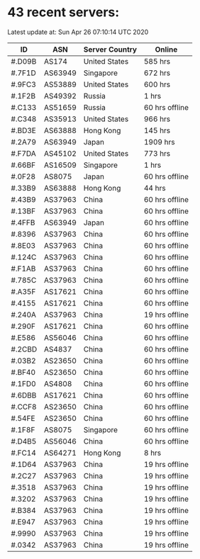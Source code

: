 # 43 recent servers:

Latest update at: Sun Apr 26 07:10:14 UTC 2020

| ID | ASN | Server Country | Online |
| -- | --- | -------------- | ------ |
| #.D09B | AS174 | United States | 585 hrs |
| #.7F1D | AS63949 | Singapore | 672 hrs |
| #.9FC3 | AS53889 | United States | 600 hrs |
| #.1F2B | AS49392 | Russia | 1 hrs |
| #.C133 | AS51659 | Russia | 60 hrs offline |
| #.C348 | AS35913 | United States | 966 hrs |
| #.BD3E | AS63888 | Hong Kong | 145 hrs |
| #.2A79 | AS63949 | Japan | 1909 hrs |
| #.F7DA | AS45102 | United States | 773 hrs |
| #.66BF | AS16509 | Singapore | 1 hrs |
| #.0F28 | AS8075 | Japan | 60 hrs offline |
| #.33B9 | AS63888 | Hong Kong | 44 hrs |
| #.43B9 | AS37963 | China | 60 hrs offline |
| #.13BF | AS37963 | China | 60 hrs offline |
| #.4FFB | AS63949 | Japan | 60 hrs offline |
| #.8396 | AS37963 | China | 60 hrs offline |
| #.8E03 | AS37963 | China | 60 hrs offline |
| #.124C | AS37963 | China | 60 hrs offline |
| #.F1AB | AS37963 | China | 60 hrs offline |
| #.785C | AS37963 | China | 60 hrs offline |
| #.A35F | AS17621 | China | 60 hrs offline |
| #.4155 | AS17621 | China | 60 hrs offline |
| #.240A | AS37963 | China | 19 hrs offline |
| #.290F | AS17621 | China | 60 hrs offline |
| #.E586 | AS56046 | China | 60 hrs offline |
| #.2CBD | AS4837 | China | 60 hrs offline |
| #.03B2 | AS23650 | China | 60 hrs offline |
| #.BF40 | AS23650 | China | 60 hrs offline |
| #.1FD0 | AS4808 | China | 60 hrs offline |
| #.6DBB | AS17621 | China | 60 hrs offline |
| #.CCF8 | AS23650 | China | 60 hrs offline |
| #.54FE | AS23650 | China | 60 hrs offline |
| #.1F8F | AS8075 | Singapore | 60 hrs offline |
| #.D4B5 | AS56046 | China | 60 hrs offline |
| #.FC14 | AS64271 | Hong Kong | 8 hrs |
| #.1D64 | AS37963 | China | 19 hrs offline |
| #.2C27 | AS37963 | China | 19 hrs offline |
| #.3518 | AS37963 | China | 19 hrs offline |
| #.3202 | AS37963 | China | 19 hrs offline |
| #.B384 | AS37963 | China | 19 hrs offline |
| #.E947 | AS37963 | China | 19 hrs offline |
| #.9990 | AS37963 | China | 19 hrs offline |
| #.0342 | AS37963 | China | 19 hrs offline |


